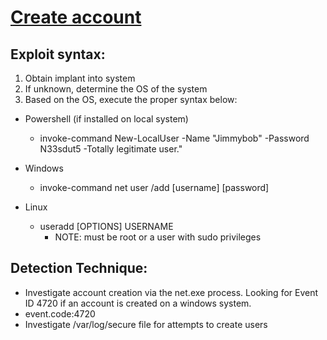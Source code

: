 # [Create account](https://attack.mitre.org/techniques/T1136/)

## Exploit syntax:

1. Obtain implant into system
2. If unknown, determine the OS of the system
3. Based on the OS, execute the proper syntax below:

* Powershell (if installed on local system)
    * invoke-command New-LocalUser -Name "Jimmybob" -Password N33sdut5 -Totally legitimate user." 
    

* Windows
    * invoke-command net user /add [username] [password]
* Linux
    * useradd [OPTIONS] USERNAME
        * NOTE: must be root or a user with sudo privileges 

## Detection Technique:
* Investigate account creation via the net.exe process. Looking for Event ID 4720 if an account is created on a windows system.
* event.code:4720
* Investigate /var/log/secure file for attempts to create users

